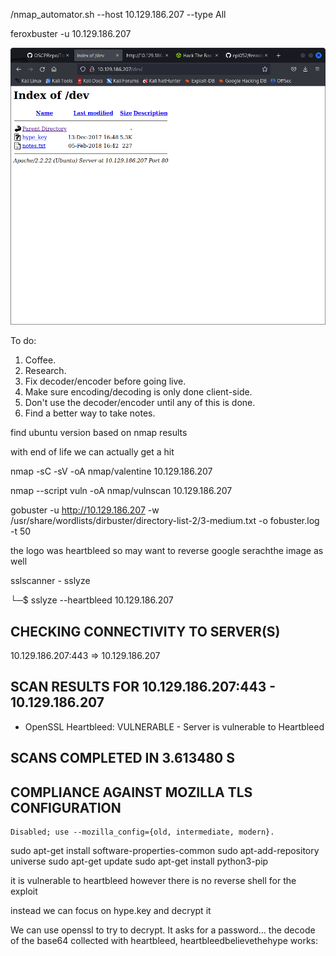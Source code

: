 /nmap_automator.sh --host 10.129.186.207 --type All

feroxbuster -u 10.129.186.207 

![](20230506064030.png)

To do:

1) Coffee.
2) Research.
3) Fix decoder/encoder before going live.
4) Make sure encoding/decoding is only done client-side.
5) Don't use the decoder/encoder until any of this is done.
6) Find a better way to take notes.

find ubuntu version based on nmap results

with end of life we can actually get a hit

nmap -sC -sV -oA nmap/valentine 10.129.186.207

nmap --script vuln -oA nmap/vulnscan 10.129.186.207

gobuster -u http://10.129.186.207 -w /usr/share/wordlists/dirbuster/directory-list-2/3-medium.txt -o fobuster.log -t 50

the logo was heartbleed so may want to reverse google serachthe image as well

sslscanner - sslyze

└─$ sslyze --heartbleed 10.129.186.207

 CHECKING CONNECTIVITY TO SERVER(S)
 ----------------------------------

   10.129.186.207:443        => 10.129.186.207 


 SCAN RESULTS FOR 10.129.186.207:443 - 10.129.186.207
 ----------------------------------------------------

 * OpenSSL Heartbleed:
                                          VULNERABLE - Server is vulnerable to Heartbleed

 SCANS COMPLETED IN 3.613480 S
 -----------------------------

 COMPLIANCE AGAINST MOZILLA TLS CONFIGURATION
 --------------------------------------------

    Disabled; use --mozilla_config={old, intermediate, modern}.

sudo apt-get install software-properties-common
sudo apt-add-repository universe
sudo apt-get update
sudo apt-get install python3-pip

it is vulnerable to heartbleed however there is no reverse shell for the exploit

instead we can focus on hype.key and decrypt it

We can use openssl to try to decrypt. It asks for a password… the decode of the base64 collected with heartbleed, heartbleedbelievethehype works:

